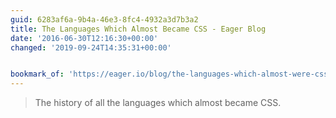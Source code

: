 ```yaml
---
guid: 6283af6a-9b4a-46e3-8fc4-4932a3d7b3a2
title: The Languages Which Almost Became CSS - Eager Blog
date: '2016-06-30T12:16:30+00:00'
changed: '2019-09-24T14:35:31+00:00'


bookmark_of: 'https://eager.io/blog/the-languages-which-almost-were-css/'
---
```



<blockquote>The history of all the languages which almost became CSS.</blockquote>
